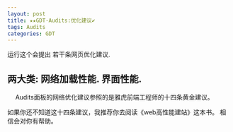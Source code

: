```yaml
---
layout: post
title: ★★GDT-Audits:优化建议✔︎
tags: Audits
categories: GDT
---
```


运行这个会提出 若干条网页优化建议.


## 两大类: 网络加载性能. 界面性能.

　
Audits面板的网络优化建议参照的是雅虎前端工程师的十四条黄金建议。




如果你还不知道这十四条建议，我推荐你去阅读《web高性能建站》这本书。
相信会对你有帮助。